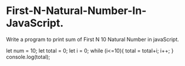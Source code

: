 # First-N-Natural-Number-In-JavaScript.
Write a program to print sum of First N 10 Natural Number in javaScript.

let num = 10;
let total = 0;
let i = 0;
while (i<=10){
    total = total+i;
    i++;
}
console.log(total);
